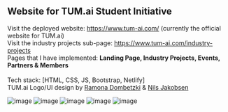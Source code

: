 ## Website for TUM.ai Student Initiative

Visit the deployed website: https://www.tum-ai.com/ (currently the official website for TUM.ai)<br/>
Visit the industry projects sub-page: https://www.tum-ai.com/industry-projects <br/>
Pages that I have implemented: <strong>Landing Page, Industry Projects, Events, Partners & Members</strong><br/><br/>
Tech stack: [HTML, CSS, JS, Bootstrap, Netlify]<br/>
TUM.ai Logo/UI design by [Ramona Dombetzki](https://www.linkedin.com/in/ramona-dombetzki/) & [Nils Jakobsen](https://www.linkedin.com/in/nils-jacobsen/)


![image](https://user-images.githubusercontent.com/82606558/160050297-b75e0391-4ab3-4ade-9610-63494f36951f.png)
![image](https://user-images.githubusercontent.com/82606558/160050424-eb8ebb19-a51c-4f95-bf8b-803932807148.png)
![image](https://user-images.githubusercontent.com/82606558/160050547-962975ea-2426-4860-9991-633561d729a6.png)
![image](https://user-images.githubusercontent.com/82606558/160050632-d0d5375c-897e-45b1-aa90-47001bfcf673.png)
![image](https://user-images.githubusercontent.com/82606558/160050802-c976188f-f10b-44a0-96dc-6d62ca85a800.png)
